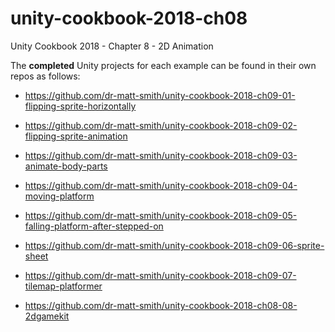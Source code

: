 # unity-cookbook-2018-ch08

Unity Cookbook 2018 - Chapter 8 - 2D Animation

The **completed** Unity projects for each example can be found in their own repos as follows:

- https://github.com/dr-matt-smith/unity-cookbook-2018-ch09-01-flipping-sprite-horizontally

- https://github.com/dr-matt-smith/unity-cookbook-2018-ch09-02-flipping-sprite-animation

- https://github.com/dr-matt-smith/unity-cookbook-2018-ch09-03-animate-body-parts

- https://github.com/dr-matt-smith/unity-cookbook-2018-ch09-04-moving-platform

- https://github.com/dr-matt-smith/unity-cookbook-2018-ch09-05-falling-platform-after-stepped-on

- https://github.com/dr-matt-smith/unity-cookbook-2018-ch09-06-sprite-sheet

- https://github.com/dr-matt-smith/unity-cookbook-2018-ch09-07-tilemap-platformer




- https://github.com/dr-matt-smith/unity-cookbook-2018-ch08-08-2dgamekit

